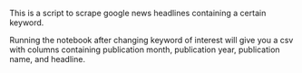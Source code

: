
This is a script to scrape google news headlines containing a certain keyword. 

Running the notebook after changing keyword of interest will give you a csv with columns containing publication month, publication year, publication name, and headline.
